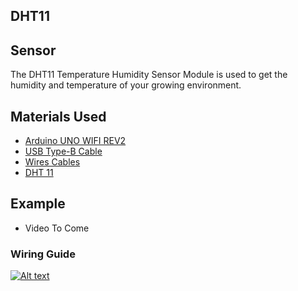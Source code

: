 ## DHT11

## Sensor
The DHT11 Temperature Humidity Sensor Module is used to get the humidity and temperature of your growing environment.

## Materials Used
 - [Arduino UNO WIFI REV2](https://amzn.to/3bXp0qw) 
 - [USB Type-B Cable](https://amzn.to/3yrHfMk) 
 - [Wires Cables](https://amzn.to/3ykkRnR) 
 - [DHT 11](https://amzn.to/3PjEuDg)

    
## Example
- Video To Come

### Wiring Guide
[![Alt text](https://goprogro.com/wp-content/uploads/2022/07/DHT11-Arduino-sm-2.png "Title")](https://goprogro.com/code/dht11-temperature-humidity-sensor-module/)
